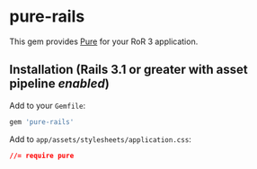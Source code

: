 # pure-rails

This gem provides [Pure](http://purecss.io/) for your RoR 3 application.

## Installation (Rails 3.1 or greater with asset pipeline *enabled*)

Add to your `Gemfile`:

```ruby
gem 'pure-rails'
```

Add to `app/assets/stylesheets/application.css`:

```css
//= require pure
```

